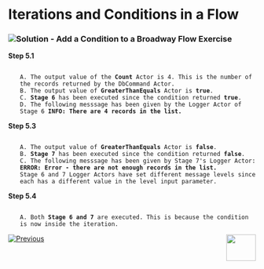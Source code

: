 

# Iterations and Conditions in a Flow

### ![](/academy/images/Solution.png)Solution - Add a Condition to a Broadway Flow Exercise 

**Step 5.1**

<ul>
 <pre><code> 
A. The output value of the <strong>Count</strong> Actor is 4. This is the number of the records returned by the <strong></strong>DbCommand</strong> Actor.
B. The output value of <strong>GreaterThanEquals</strong> Actor is <strong>true</strong>.
C. <strong>Stage 6</strong> has been executed since the condition returned <strong>true</strong>.
D. The following messsage has been given by the Logger Actor of Stage 6 <strong>INFO: There are 4 records in the list.</strong>
</code></pre>
</ul>

**Step 5.3**

<ul>
<pre><code>
A. The output value of <strong>GreaterThanEquals</strong> Actor is <strong>false</strong>.
B. <strong>Stage 7</strong> has been executed since the condition returned <strong>false</strong>.
C. The following messsage has been given by Stage 7's Logger Actor: <strong>ERROR: Error - there are not enough records in the list.</strong> 
Stage 6 and 7 Logger Actors have set different message levels since each has a different value in the level input parameter.
</code></pre>
</ul>

 **Step 5.4**

<ul>
<pre><code>
A. Both <strong>Stage 6 and 7</strong> are executed. This is because the condition is now inside the iteration.
</code></pre>
</ul>



[![Previous](/articles/images/Previous.png)](07_broadway_flow_add_condition_exercise.md)[<img align="right" width="60" height="54" src="/articles/images/Next.png">](08_using_actors_in_boadway_flows.md)
